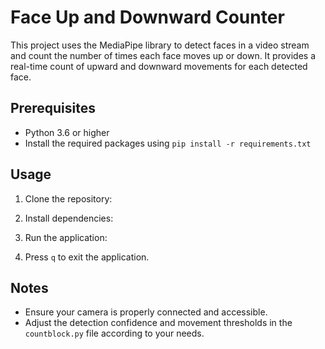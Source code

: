 # Face Up and Downward Counter

This project uses the MediaPipe library to detect faces in a video stream and count the number of times each face moves up or down. It provides a real-time count of upward and downward movements for each detected face.

## Prerequisites

- Python 3.6 or higher
- Install the required packages using `pip install -r requirements.txt`

## Usage

1. Clone the repository:

2. Install dependencies:

3. Run the application:

4. Press `q` to exit the application.

## Notes

- Ensure your camera is properly connected and accessible.
- Adjust the detection confidence and movement thresholds in the `countblock.py` file according to your needs.

